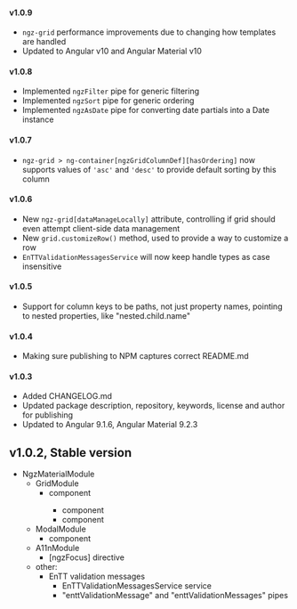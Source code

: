 #### v1.0.9

- `ngz-grid` performance improvements due to changing how templates are handled
- Updated to Angular v10 and Angular Material v10

#### v1.0.8

- Implemented `ngzFilter` pipe for generic filtering
- Implemented `ngzSort` pipe for generic ordering
- Implemented `ngzAsDate` pipe for converting date partials into a Date instance

#### v1.0.7

- `ngz-grid > ng-container[ngzGridColumnDef][hasOrdering]` now supports values of `'asc'` and `'desc'` to provide default sorting by this column

#### v1.0.6

- New `ngz-grid[dataManageLocally]` attribute, controlling if grid should even attempt client-side data management
- New `grid.customizeRow()` method, used to provide a way to customize a row
- `EnTTValidationMessagesService` will now keep handle types as case insensitive

#### v1.0.5

- Support for column keys to be paths, not just property names, pointing to nested properties, like "nested.child.name"

#### v1.0.4

- Making sure publishing to NPM captures correct README.md

#### v1.0.3

- Added CHANGELOG.md
- Updated package description, repository, keywords, license and author for publishing
- Updated to Angular 9.1.6, Angular Material 9.2.3

## v1.0.2, Stable version

- NgzMaterialModule
  - GridModule
    - <ngz-grid /> component
      - <ngz-grid-actions /> component
      - <ngz-grid-action /> component
  - ModalModule
    - <ngz-modal /> component
  - A11nModule
    - [ngzFocus] directive
  - other:
    - EnTT validation messages
      - EnTTValidationMessagesService service
      - "enttValidationMessage" and "enttValidationMessages" pipes
